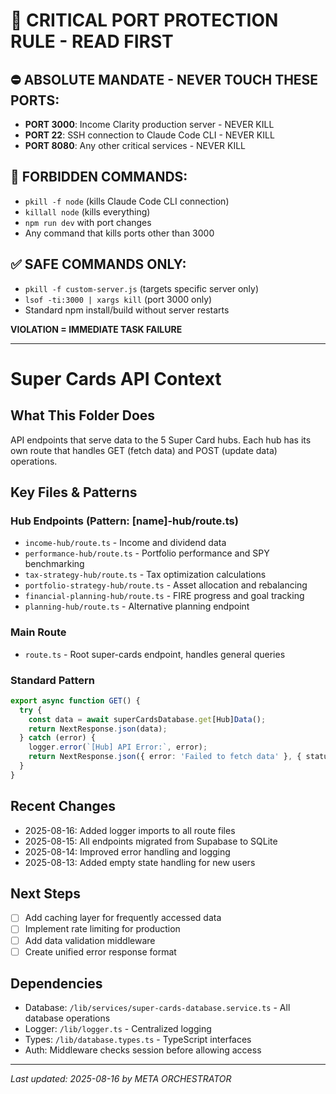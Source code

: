 # 🚨 CRITICAL PORT PROTECTION RULE - READ FIRST

## ⛔ ABSOLUTE MANDATE - NEVER TOUCH THESE PORTS:
- **PORT 3000**: Income Clarity production server - NEVER KILL
- **PORT 22**: SSH connection to Claude Code CLI - NEVER KILL  
- **PORT 8080**: Any other critical services - NEVER KILL

## 🚫 FORBIDDEN COMMANDS:
- `pkill -f node` (kills Claude Code CLI connection)
- `killall node` (kills everything)
- `npm run dev` with port changes
- Any command that kills ports other than 3000

## ✅ SAFE COMMANDS ONLY:
- `pkill -f custom-server.js` (targets specific server only)
- `lsof -ti:3000 | xargs kill` (port 3000 only)
- Standard npm install/build without server restarts

**VIOLATION = IMMEDIATE TASK FAILURE**

---

# Super Cards API Context

## What This Folder Does
API endpoints that serve data to the 5 Super Card hubs. Each hub has its own route that handles GET (fetch data) and POST (update data) operations.

## Key Files & Patterns

### Hub Endpoints (Pattern: [name]-hub/route.ts)
- `income-hub/route.ts` - Income and dividend data
- `performance-hub/route.ts` - Portfolio performance and SPY benchmarking
- `tax-strategy-hub/route.ts` - Tax optimization calculations
- `portfolio-strategy-hub/route.ts` - Asset allocation and rebalancing
- `financial-planning-hub/route.ts` - FIRE progress and goal tracking
- `planning-hub/route.ts` - Alternative planning endpoint

### Main Route
- `route.ts` - Root super-cards endpoint, handles general queries

### Standard Pattern
```typescript
export async function GET() {
  try {
    const data = await superCardsDatabase.get[Hub]Data();
    return NextResponse.json(data);
  } catch (error) {
    logger.error(`[Hub] API Error:`, error);
    return NextResponse.json({ error: 'Failed to fetch data' }, { status: 500 });
  }
}
```

## Recent Changes
- 2025-08-16: Added logger imports to all route files
- 2025-08-15: All endpoints migrated from Supabase to SQLite
- 2025-08-14: Improved error handling and logging
- 2025-08-13: Added empty state handling for new users

## Next Steps
- [ ] Add caching layer for frequently accessed data
- [ ] Implement rate limiting for production
- [ ] Add data validation middleware
- [ ] Create unified error response format

## Dependencies
- Database: `/lib/services/super-cards-database.service.ts` - All database operations
- Logger: `/lib/logger.ts` - Centralized logging
- Types: `/lib/database.types.ts` - TypeScript interfaces
- Auth: Middleware checks session before allowing access

---
*Last updated: 2025-08-16 by META ORCHESTRATOR*